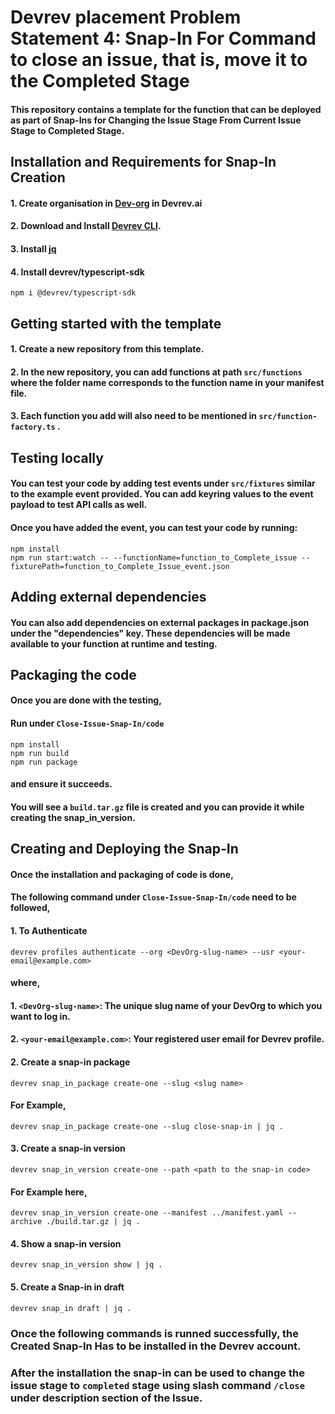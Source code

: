 # Devrev placement Problem Statement 4: Snap-In For Command to close an issue, that is, move it to the Completed Stage

#### This repository contains a template for the function that can be deployed as part of Snap-Ins for Changing the Issue Stage From Current Issue Stage to Completed Stage.

## Installation and Requirements for Snap-In Creation
#### 1. Create organisation in [Dev-org](https://app.devrev.ai/) in Devrev.ai 
#### 2. Download and Install [Devrev CLI](https://developer.devrev.ai/snap-in-development/references/install-dev-rev-cli).
#### 3. Install [jq](https://jqlang.github.io/jq/)
#### 4. Install devrev/typescript-sdk
```
npm i @devrev/typescript-sdk
```

## Getting started with the template
#### 1. Create a new repository from this template.
#### 2. In the new repository, you can add functions at path `src/functions` where the folder name corresponds to the function name in your manifest file.
#### 3. Each function you add will also need to be mentioned in `src/function-factory.ts` .

## Testing locally
#### You can test your code by adding test events under `src/fixtures` similar to the example event provided. You can add keyring values to the event payload to test API calls as well.

#### Once you have added the event, you can test your code by running:

```
npm install
npm run start:watch -- --functionName=function_to_Complete_issue --fixturePath=function_to_Complete_Issue_event.json
```

## Adding external dependencies
#### You can also add dependencies on external packages in package.json under the "dependencies" key. These dependencies will be made available to your function at runtime and testing.

## Packaging the code
#### Once you are done with the testing,
#### Run under `Close-Issue-Snap-In/code`
```
npm install
npm run build
npm run package
```
#### and ensure it succeeds.

#### You will see a `build.tar.gz` file is created and you can provide it while creating the snap_in_version.

## Creating and Deploying the Snap-In
#### Once the installation and packaging of code is done,
#### The following command under `Close-Issue-Snap-In/code` need to be followed,

#### 1. To Authenticate
```
devrev profiles authenticate --org <DevOrg-slug-name> --usr <your-email@example.com>
```
####   where,
####   1. `<DevOrg-slug-name>`: The unique slug name of your DevOrg to which you want to log in.
 ####  2. `<your-email@example.com>`: Your registered user email for Devrev profile.

#### 2. Create a snap-in package
```
devrev snap_in_package create-one --slug <slug name>
```
 ####  For Example,
```
devrev snap_in_package create-one --slug close-snap-in | jq .
```

#### 3. Create a snap-in version
```
devrev snap_in_version create-one --path <path to the snap-in code>
```

#### For Example here,

```
devrev snap_in_version create-one --manifest ../manifest.yaml --archive ./build.tar.gz | jq .
```

#### 4. Show a snap-in version
```
devrev snap_in_version show | jq .
```

#### 5. Create a Snap-in in draft
```
devrev snap_in draft | jq .
```

### Once the following commands is runned successfully, the Created Snap-In Has to be installed in the Devrev account.
### After the installation the snap-in can be used to change the issue stage to `completed` stage using slash command `/close` under description section of the Issue.
